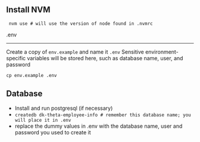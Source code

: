 Install NVM
------------

     nvm use # will use the version of node found in .nvmrc

.env

----
Create a copy of `env.example` and name it `.env`
Sensitive environment-specific variables will be stored here, such as
database name, user, and password

    cp env.example .env

Database
--------
  - Install and run postgresql (if necessary)
  - `createdb dk-theta-employee-info # remember this database name; you will place it in .env`
  - replace the dummy values in .env with the database name, user and password you used to create it


